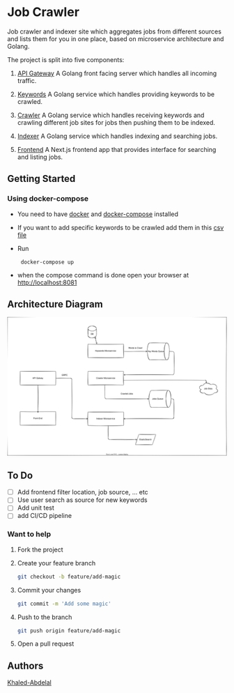 # Job Crawler

Job crawler and indexer site which aggregates jobs from different sources and lists them for you in one place, based on microservice architecture and Golang.

The project is split into five components:

1. [API Gateway](./api) A Golang front facing server which handles all incoming traffic.

2. [Keywords](./keywords/) A Golang service which handles providing keywords to be crawled.

3. [Crawler](./crawler/) A Golang service which handles receiving keywords and crawling different job sites for jobs then pushing them to be indexed.

4. [Indexer](./indexer/) A Golang service which handles indexing and searching jobs.

5. [Frontend](./frontend/) A Next.js frontend app that provides interface for searching and listing jobs.

## Getting Started

### Using docker-compose

- You need to have [docker](https://www.docker.com/) and [docker-compose](https://docs.docker.com/compose/) installed
  
- If you want to add specific keywords to be crawled add them in this [csv file](./keywords/data/seedKeyWords.csv)
  
- Run

  ```shell
   docker-compose up
   ```

- when the compose command is done open your browser at <http://localhost:8081>

## Architecture Diagram

![Architecture](./architecture.svg)

## To Do

- [ ] Add frontend filter location, job source, ... etc
- [ ] Use user search as source for new keywords
- [ ] Add unit test
- [ ] add CI/CD pipeline  

### Want to help

1. Fork the project
2. Create your feature branch

    ```sh
    git checkout -b feature/add-magic
    ```

3. Commit your changes

    ```sh
    git commit -m 'Add some magic'
    ```

4. Push to the branch

    ```sh
    git push origin feature/add-magic
    ```

5. Open a pull request

## Authors

[Khaled-Abdelal](https://www.linkedin.com/in/khaled-abdelal-a73b3a125/)
